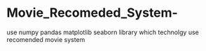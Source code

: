 # Movie_Recomeded_System-
use   numpy   pandas    matplotlib    seaborn library which technolgy use recomended  movie system

